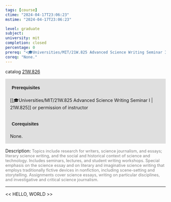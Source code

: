 ```yaml
---
tags: [course]
ctime: "2024-04-17T23:06:23"
mstime: "2024-04-17T23:06:23"

level: graduate
subject: 
university: mit
completion: closed
percentage: 0
prereq: "<🎓Universities/MIT/21W.825 Advanced Science Writing Seminar I> or permission of instructor"
coreq: "None."
---
```


catalog [21W.826](http://student.mit.edu/catalog/m21Wb.html#21W.826)

<span style="display: block; padding: 15px; background-color: rgb(100, 100, 100, 0.2);"><font id="m_prereq2702_0" style="display: block; font-family: Arial, sans-serif; font-weight: bold; padding: 5px">Prerequisites</font><br><span id="prereq2702_0">[[🎓Universities/MIT/21W.825 Advanced Science Writing Seminar I | 21W.825]] or permission of instructor</span></span>
<span style="display: block; padding: 15px; background-color: rgb(100, 100, 100, 0.2);"><font id="m_coreq2702_0" style="display: block; font-family: Arial, sans-serif; font-weight: bold; padding: 5px">Corequisites</font><br><span id="coreq2702_0">None.</span></span>

<font style="">Description:</font>
<font style="color: grey; font-size: 0.8rem;">Topics include research for writers, science journalism, and essays; literary science writing, and the social and historical context of science and technology. Includes seminars, lectures, and student writing workshops. Special emphasis on the science essay and on literary and imaginative science writing that employs traditionally fictive devices in nonfiction, including scene-setting and storytelling. Assignments cover science essays, writing on particular disciplines, and investigative and critical science journalism.</font>



---

<< HELLO, WORLD >>
